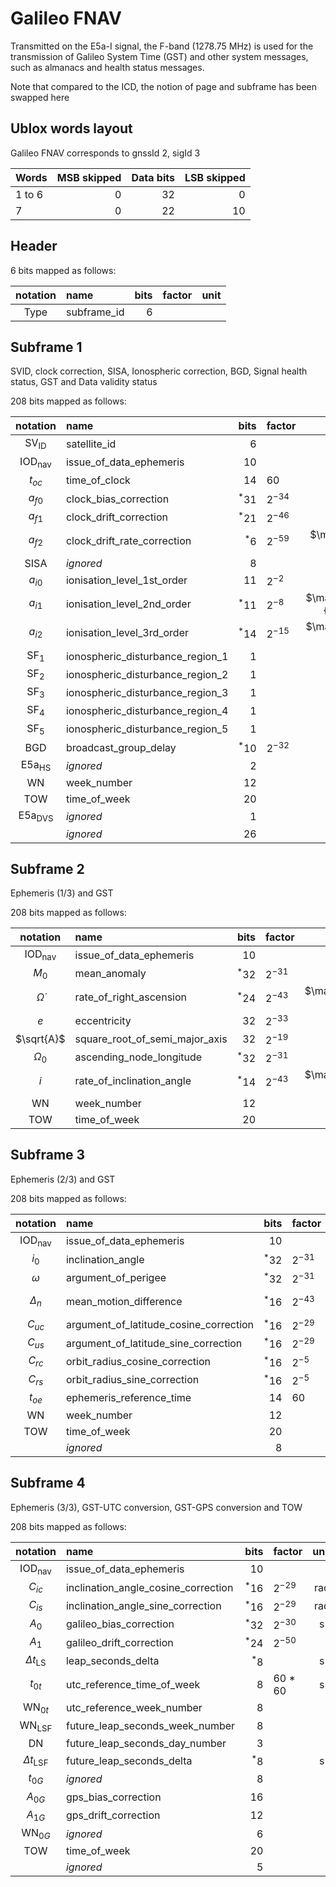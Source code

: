 # Galileo FNAV

Transmitted on the E5a-I signal, the F-band (1278.75 MHz)
is used for the transmission of Galileo System Time (GST)
and other system messages, such as almanacs and health status messages.

Note that compared to the ICD, the notion of page and subframe has been swapped here

## Ublox words layout

Galileo FNAV corresponds to gnssId 2, sigId 3

Words|MSB skipped|Data bits|LSB skipped
:-|-:|-:|-:
1 to 6|0|32|0
7|0|22|10

## Header

6 bits mapped as follows:

|notation|name|bits|factor|unit|
|:------:|:---|---:|:-----|:--:|
|$\text{Type}$|subframe_id|6|||

## Subframe 1

SVID, clock correction, SISA, Ionospheric correction, BGD,
Signal health status, GST and Data validity status


208 bits mapped as follows:

|notation|name|bits|factor|unit|
|:------:|:---|---:|:-----|:--:|
|$\text{SV}_{\text{ID}}$|satellite_id|6|||
|$\text{IOD}_{\text{nav}}$|issue_of_data_ephemeris|10|||
|$t_{oc}$|time_of_clock|14|60|$\mathrm{s}$|
|$a_{f0}$|clock_bias_correction|$^*31$|$2^{-34}$|$\mathrm{s}$|
|$a_{f1}$|clock_drift_correction|$^*21$|$2^{-46}$|$\mathrm{}$|
|$a_{f2}$|clock_drift_rate_correction|$^*6$|$2^{-59}$|$\mathrm{\frac{1}{s}}$|
|$\text{SISA}$|_ignored_|8|||
|$a_{i0}$|ionisation_level_1st_order|11|$2^{-2}$|$\mathrm{sfu}$|
|$a_{i1}$|ionisation_level_2nd_order|$^*11$|$2^{-8}$|$\mathrm{\frac{sfu}{{}^{\circ}}}$|
|$a_{i2}$|ionisation_level_3rd_order|$^*14$|$2^{-15}$|$\mathrm{\frac{sfu}{deg^{2}}}$|
|$\text{SF}_1$|ionospheric_disturbance_region_1|1|||
|$\text{SF}_2$|ionospheric_disturbance_region_2|1|||
|$\text{SF}_3$|ionospheric_disturbance_region_3|1|||
|$\text{SF}_4$|ionospheric_disturbance_region_4|1|||
|$\text{SF}_5$|ionospheric_disturbance_region_5|1|||
|$\text{BGD}$|broadcast_group_delay|$^*10$|$2^{-32}$|$\mathrm{s}$|
|$\text{E5a}_{\text{HS}}$|_ignored_|2|||
|$\text{WN}$|week_number|12|||
|$\text{TOW}$|time_of_week|20|||
|$\text{E5a}_{\text{DVS}}$|_ignored_|1|||
||_ignored_|26|||

## Subframe 2

Ephemeris (1/3) and GST

208 bits mapped as follows:

|notation|name|bits|factor|unit|
|:------:|:---|---:|:-----|:--:|
|$\text{IOD}_{\text{nav}}$|issue_of_data_ephemeris|10|||
|$M_0$|mean_anomaly|$^*32$|$2^{-31}$|$\mathrm{semicircle}$|
|$\dot{\Omega}$|rate_of_right_ascension|$^*24$|$2^{-43}$|$\mathrm{\frac{semicircle}{s}}$|
|$e$|eccentricity|32|$2^{-33}$||
|$\sqrt{A}$|square_root_of_semi_major_axis|32|$2^{-19}$|$\mathrm{m^{1/2}}$|
|$\Omega_0$|ascending_node_longitude|$^*32$|$2^{-31}$|$\mathrm{semicircle}$|
|$\dot{i}$|rate_of_inclination_angle|$^*14$|$2^{-43}$|$\mathrm{\frac{semicircle}{s}}$|
|$\text{WN}$|week_number|12|||
|$\text{TOW}$|time_of_week|20|||

## Subframe 3

Ephemeris (2/3) and GST

208 bits mapped as follows:

|notation|name|bits|factor|unit|
|:------:|:---|---:|:-----|:--:|
|$\text{IOD}_{\text{nav}}$|issue_of_data_ephemeris|10|||
|$i_0$|inclination_angle|$^*32$|$2^{-31}$|$\mathrm{semicircle}$|
|$\omega$|argument_of_perigee|$^*32$|$2^{-31}$|$\mathrm{semicircle}$|
|$\Delta_n$|mean_motion_difference|$^*16$|$2^{-43}$|$\mathrm{\frac{semicircle}{s}}$|
|$C_{uc}$|argument_of_latitude_cosine_correction|$^*16$|$2^{-29}$|$\mathrm{rad}$|
|$C_{us}$|argument_of_latitude_sine_correction|$^*16$|$2^{-29}$|$\mathrm{rad}$|
|$C_{rc}$|orbit_radius_cosine_correction|$^*16$|$2^{-5}$|$\mathrm{m}$|
|$C_{rs}$|orbit_radius_sine_correction|$^*16$|$2^{-5}$|$\mathrm{m}$|
|$t_{oe}$|ephemeris_reference_time|14|60|$\mathrm{s}$|
|$\text{WN}$|week_number|12|||
|$\text{TOW}$|time_of_week|20|||
||_ignored_|8|||

## Subframe 4

Ephemeris (3/3), GST-UTC conversion, GST-GPS conversion and TOW

208 bits mapped as follows:

|notation|name|bits|factor|unit|
|:------:|:---|---:|:-----|:--:|
|$\text{IOD}_{\text{nav}}$|issue_of_data_ephemeris|10|||
|$C_{ic}$|inclination_angle_cosine_correction|$^*16$|$2^{-29}$|$\mathrm{rad}$|
|$C_{is}$|inclination_angle_sine_correction|$^*16$|$2^{-29}$|$\mathrm{rad}$|
|$A_0$|galileo_bias_correction|$^*32$|$2^{-30}$|$\mathrm{s}$|
|$A_1$|galileo_drift_correction|$^*24$|$2^{-50}$|$\mathrm{}$|
|$\Delta{}t_{\text{LS}}$|leap_seconds_delta|$^*8$||$\mathrm{s}$|
|$t_{0t}$|utc_reference_time_of_week|8|60 * 60|$\mathrm{s}$|
|$\text{WN}_{0t}$|utc_reference_week_number|8|||
|$\text{WN}_{\text{LSF}}$|future_leap_seconds_week_number|8|||
|$\text{DN}$|future_leap_seconds_day_number|3|||
|$\Delta{}t_{\text{LSF}}$|future_leap_seconds_delta|$^*8$||$\mathrm{s}$|
|$t_{0G}$|_ignored_|8|||
|$A_{0G}$|gps_bias_correction|16|||
|$A_{1G}$|gps_drift_correction|12|||
|$\text{WN}_{0G}$|_ignored_|6|||
|$\text{TOW}$|time_of_week|20|||
||_ignored_|5|||
